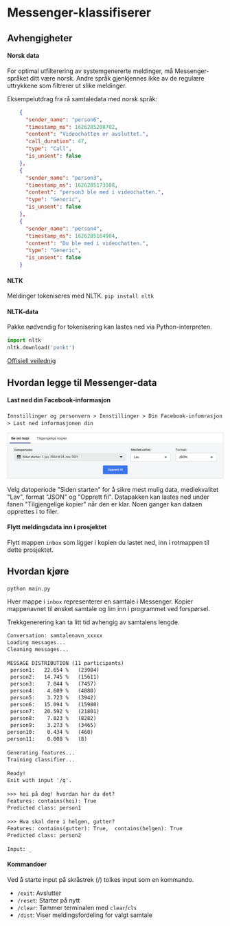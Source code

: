 # Messenger-klassifiserer


## Avhengigheter
#### Norsk data
For optimal utfilterering av systemgenererte meldinger, må Messenger-språket ditt være norsk. Andre språk gjenkjennes ikke av de regulære uttrykkene som filtrerer ut slike meldinger.

Eksempelutdrag fra rå samtaledata med norsk språk:
```json
    {
      "sender_name": "person6",
      "timestamp_ms": 1626285208702,
      "content": "Videochatten er avsluttet.",
      "call_duration": 47,
      "type": "Call",
      "is_unsent": false
    },
    {
      "sender_name": "person3",
      "timestamp_ms": 1626285173388,
      "content": "person3 ble med i videochatten.",
      "type": "Generic",
      "is_unsent": false
    },
    {
      "sender_name": "person4",
      "timestamp_ms": 1626285164904,
      "content": "Du ble med i videochatten.",
      "type": "Generic",
      "is_unsent": false
    }
```
#### NLTK
Meldinger tokeniseres med NLTK.
`pip install nltk`

#### NLTK-data
Pakke nødvendig for tokenisering kan lastes ned via Python-interpreten.
```python
import nltk
nltk.download('punkt')
```
[Offisiell veilednig](https://www.nltk.org/data.html)


## Hvordan legge til Messenger-data
#### Last ned din Facebook-informasjon
`Innstillinger og personvern > Innstillinger > Din Facebook-infomrasjon > Last ned informasjonen din`

![Skjermdump fra Facebook](readme_pictures/skjermdump-facebook.png)

Velg datoperiode "Siden starten" for å sikre mest mulig data, mediekvalitet "Lav", format "JSON" og "Opprett fil".
Datapakken kan lastes ned under fanen "Tilgjengelige kopier" når den er klar. Noen ganger kan dataen opprettes i to filer.
#### Flytt meldingsdata inn i prosjektet
Flytt mappen `inbox` som ligger i kopien du lastet ned, inn i rotmappen til dette prosjektet.

## Hvordan kjøre
`python main.py`

Hver mappe i `inbox` representerer en samtale i Messenger. Kopier mappenavnet til ønsket samtale og lim inn i programmet ved forspørsel.

Trekkgenerering kan ta litt tid avhengig av samtalens lengde.

```
Conversation: samtalenavn_xxxxx
Loading messages...
Cleaning messages...

MESSAGE DISTRIBUTION (11 participants)
 person1:   22.654 %   (23984)
 person2:   14.745 %   (15611)
 person3:    7.044 %   (7457)
 person4:    4.609 %   (4880)
 person5:    3.723 %   (3942)
 person6:   15.094 %   (15980)
 person7:   20.592 %   (21801)
 person8:    7.823 %   (8282)
 person9:    3.273 %   (3465)
person10:    0.434 %   (460)
person11:    0.008 %   (8)

Generating features...
Training classifier...

Ready!
Exit with input '/q'.

>>> hei på deg! hvordan har du det?
Features: contains(hei): True
Predicted class: person1

>>> Hva skal dere i helgen, gutter?
Features: contains(gutter): True,  contains(helgen): True
Predicted class: person2

Input: _
```
#### Kommandoer
Ved å starte input på skråstrek (/) tolkes input som en kommando.
* `/exit`: Avslutter
* `/reset`: Starter på nytt
* `/clear`: Tømmer terminalen med `clear`/`cls`
* `/dist`: Viser meldingsfordeling for valgt samtale
